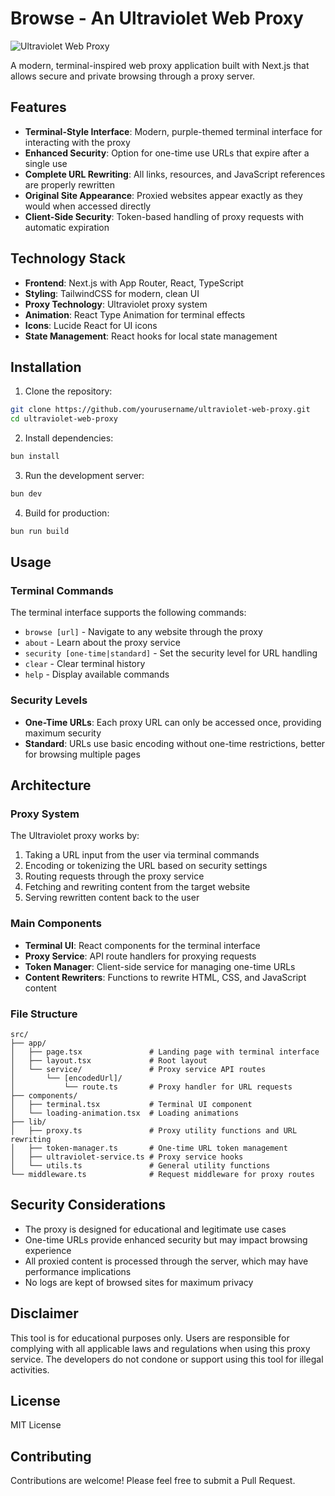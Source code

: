 # Browse - An Ultraviolet Web Proxy

![Ultraviolet Web Proxy](https://images.unsplash.com/photo-1639322537228-f710d846310a?ixlib=rb-4.0.3&auto=format&fit=crop&w=1200&q=80)

A modern, terminal-inspired web proxy application built with Next.js that allows secure and private browsing through a proxy server.

## Features

- **Terminal-Style Interface**: Modern, purple-themed terminal interface for interacting with the proxy
- **Enhanced Security**: Option for one-time use URLs that expire after a single use
- **Complete URL Rewriting**: All links, resources, and JavaScript references are properly rewritten
- **Original Site Appearance**: Proxied websites appear exactly as they would when accessed directly
- **Client-Side Security**: Token-based handling of proxy requests with automatic expiration

## Technology Stack

- **Frontend**: Next.js with App Router, React, TypeScript
- **Styling**: TailwindCSS for modern, clean UI
- **Proxy Technology**: Ultraviolet proxy system
- **Animation**: React Type Animation for terminal effects
- **Icons**: Lucide React for UI icons
- **State Management**: React hooks for local state management

## Installation

1. Clone the repository:
```bash
git clone https://github.com/yourusername/ultraviolet-web-proxy.git
cd ultraviolet-web-proxy
```

2. Install dependencies:
```bash
bun install
```

3. Run the development server:
```bash
bun dev
```

4. Build for production:
```bash
bun run build
```

## Usage

### Terminal Commands

The terminal interface supports the following commands:

- `browse [url]` - Navigate to any website through the proxy
- `about` - Learn about the proxy service
- `security [one-time|standard]` - Set the security level for URL handling
- `clear` - Clear terminal history
- `help` - Display available commands

### Security Levels

- **One-Time URLs**: Each proxy URL can only be accessed once, providing maximum security
- **Standard**: URLs use basic encoding without one-time restrictions, better for browsing multiple pages

## Architecture

### Proxy System

The Ultraviolet proxy works by:

1. Taking a URL input from the user via terminal commands
2. Encoding or tokenizing the URL based on security settings
3. Routing requests through the proxy service
4. Fetching and rewriting content from the target website
5. Serving rewritten content back to the user

### Main Components

- **Terminal UI**: React components for the terminal interface
- **Proxy Service**: API route handlers for proxying requests
- **Token Manager**: Client-side service for managing one-time URLs
- **Content Rewriters**: Functions to rewrite HTML, CSS, and JavaScript content

### File Structure

```
src/
├── app/
│   ├── page.tsx               # Landing page with terminal interface
│   ├── layout.tsx             # Root layout
│   └── service/               # Proxy service API routes
│       └── [encodedUrl]/
│           └── route.ts       # Proxy handler for URL requests
├── components/
│   ├── terminal.tsx           # Terminal UI component
│   └── loading-animation.tsx  # Loading animations
├── lib/
│   ├── proxy.ts               # Proxy utility functions and URL rewriting
│   ├── token-manager.ts       # One-time URL token management
│   ├── ultraviolet-service.ts # Proxy service hooks
│   └── utils.ts               # General utility functions
└── middleware.ts              # Request middleware for proxy routes
```

## Security Considerations

- The proxy is designed for educational and legitimate use cases
- One-time URLs provide enhanced security but may impact browsing experience
- All proxied content is processed through the server, which may have performance implications
- No logs are kept of browsed sites for maximum privacy

## Disclaimer

This tool is for educational purposes only. Users are responsible for complying with all applicable laws and regulations when using this proxy service. The developers do not condone or support using this tool for illegal activities.

## License

MIT License

## Contributing

Contributions are welcome! Please feel free to submit a Pull Request.

